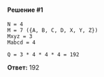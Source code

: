 #### Решение #1
```
N = 4
M = 7 ({A, B, C, D, X, Y, Z})
Mxyz = 3
Mabcd = 4

Q = 3 * 4 * 4 * 4 = 192
```
**Ответ:** 192

